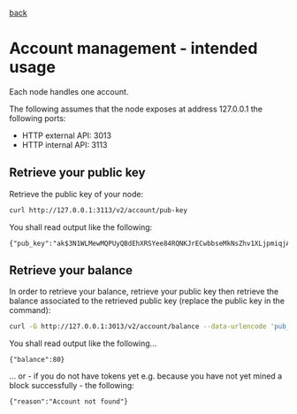 [back](./README.md)
# Account management - intended usage

Each node handles one account.

The following assumes that the node exposes at address 127.0.0.1 the following ports:
* HTTP external API: 3013
* HTTP internal API: 3113

## Retrieve your public key

Retrieve the public key of your node:
```bash
curl http://127.0.0.1:3113/v2/account/pub-key
```
You shall read output like the following:
```
{"pub_key":"ak$3N1WLMewMQPUyQBdEhXRSYee84RQNKJrECwbbseMkNsZhv1XLjpmiqjAkvSRpQ6kgWJMjq9dTmdQ3ekuhpscJk6LpjJYk4"}
```

## Retrieve your balance

In order to retrieve your balance, retrieve your public key then retrieve the balance associated to the retrieved public key (replace the public key in the command):
```bash
curl -G http://127.0.0.1:3013/v2/account/balance --data-urlencode 'pub_key=ak$3N1WLMewMQPUyQBdEhXRSYee84RQNKJrECwbbseMkNsZhv1XLjpmiqjAkvSRpQ6kgWJMjq9dTmdQ3ekuhpscJk6LpjJYk4'
```
You shall read output like the following...
```
{"balance":80}
```
... or - if you do not have tokens yet e.g. because you have not yet mined a block successfully - the following:
```
{"reason":"Account not found"}
```
